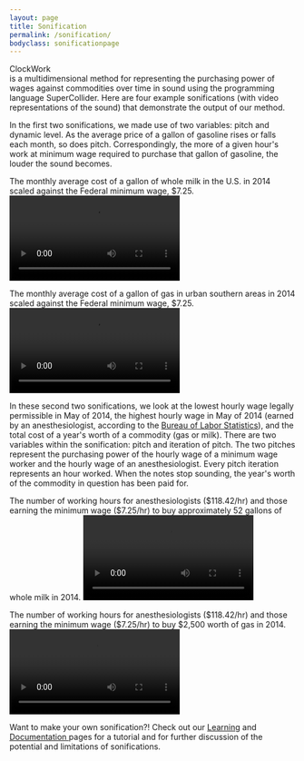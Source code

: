 ```yaml
---
layout: page
title: Sonification
permalink: /sonification/
bodyclass: sonificationpage
---
```

  <p>
    <div class="logotype">ClockWork</div> is a multidimensional method for representing the purchasing power of wages against commodities over time in sound using the programming language SuperCollider. Here are four example sonifications (with video representations of the sound) that demonstrate the output of our method.
  </p>
  <p>
    In the first two sonifications, we made use of two variables: pitch and dynamic level. As the average price of a gallon of gasoline rises or falls each month, so does pitch. Correspondingly, the more of a given hour's work at minimum wage required to purchase that gallon of gasoline, the louder the sound becomes.
  </p>
<p class="desc">
    The monthly average cost of a gallon of whole milk in the U.S. in 2014 scaled against the Federal minimum wage, $7.25.
  <video src="/assets/milkminimumwage.mp4" class="soundviz" controls></video>
</p>

<p class="desc">
  The monthly average cost of a gallon of gas in urban southern areas in 2014 scaled against the Federal minimum wage, $7.25.
  <video src="/assets/gasminimumwage.mp4" class="soundviz" controls></video>
</p>

  <p>
  In these second two sonifications, we look at the lowest hourly wage legally permissible in May of 2014, the highest hourly wage in May of 2014 (earned by an anesthesiologist, according to the <a href="http://www.bls.gov/oes/2014/may/oes_nat.htm#00-0000">Bureau of Labor Statistics</a>), and the total cost of a year's worth of a commodity (gas or milk). There are two variables within the sonification: pitch and iteration of pitch. The two pitches represent the purchasing power of the hourly wage of a minimum wage worker and the hourly wage of an anesthesiologist. Every pitch iteration represents an hour worked. When the notes stop sounding, the year's worth of the commodity in question has been paid for.
  </p>

<p class="desc">
  The number of working hours for anesthesiologists ($118.42/hr) and those earning the minimum wage ($7.25/hr) to buy approximately 52 gallons of whole milk in 2014.
  <video src="/assets/milkmwanesth.mp4" class="soundviz" controls></videos>
</p>
<p class="desc">
  The number of working hours for anesthesiologists ($118.42/hr) and those earning the minimum wage ($7.25/hr) to buy $2,500 worth of gas in 2014.
  <video src="/assets/gasmwanesth.mp4" class="soundviz" controls></video>
</p>

<p>
    Want to make your own sonification?! Check out our <a href="/learning/">Learning</a> and <a href="http://clockwork.scholarslab.org/documentation/">Documentation </a> pages for a tutorial and for further discussion of the potential and limitations of sonifications.
</p>
